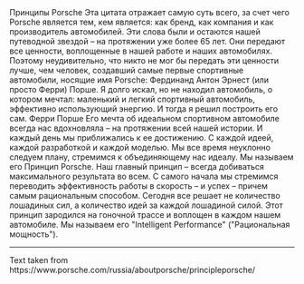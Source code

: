 <p-headline class="p-spacing-mb-32">
  Принципы Porsche
</p-headline>

<p-text class="p-spacing-mb-16">
    Эта цитата отражает самую суть всего, за счет чего Porsche является тем, кем является: как бренд, как компания и как производитель автомобилей. Эти слова были и остаются нашей путеводной звездой – на протяжении уже более 65 лет. Они передают все ценности, воплощенные в нашей работе и наших автомобилях. Поэтому неудивительно, что никто не мог бы передать эти ценности лучше, чем человек, создавший самые первые спортивные автомобили, носящие имя Porsche: Фердинанд Антон Эрнест (или просто Ферри) Порше.
</p-text>

<p-text class="p-spacing-mb-16">
  Я долго искал, но не находил автомобиль, о котором мечтал: маленький и легкий спортивный автомобиль, эффективно использующий энергию. И тогда я решил построить его сам.
</p-text>

<p-text class="p-spacing-mb-16">
  Ферри Порше
</p-text>

<p-text>
  Его мечта об идеальном спортивном автомобиле всегда нас вдохновляла – на протяжении всей нашей истории. И каждый день мы приближались к ее достижению. С каждой идеей, каждой разработкой и каждой моделью. Мы все время неуклонно следуем плану, стремимся к объединяющему нас идеалу. Мы называем его Принцип Porsche. Наш главный принцип – всегда добиваться максимального результата во всем. С самого начала мы стремимся переводить эффективность работы в скорость – и успех – причем самым рациональным способом. Сегодня все решает не количество лошадиных сил, а количество идей за каждой лошадиной силой. Этот принцип зародился на гоночной трассе и воплощен в каждом нашем автомобиле. Мы называем его "Intelligent Performance" ("Рациональная мощность").
</p-text>

--- 

<p-text size="x-small">
  Text taken from https://www.porsche.com/russia/aboutporsche/principleporsche/
</p-text>